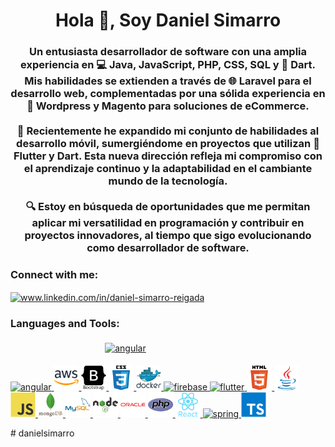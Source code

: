 <head>
    <style>
        .container {
            display: flex;
            flex-wrap: wrap;
            justify-content: space-around;
            align-items: center;
        }
        .container a {
            margin: 5px;
            width: 40%; /* Ajusta esto según el ancho deseado para las columnas */
        }
        .container img {
            width: 100%;
            height: auto;
        }
    </style>
</head>
<h1 align="center">Hola 👋, Soy Daniel Simarro</h1>
<h3 align="center">Un entusiasta desarrollador de software con una amplia experiencia en 💻 Java, JavaScript, PHP, CSS, SQL y 🎯 Dart. Mis habilidades se extienden a través de 🌐 Laravel para el desarrollo web, complementadas por una sólida experiencia en 🛒 Wordpress y Magento para soluciones de eCommerce.
<br/><br/>
🚀 Recientemente he expandido mi conjunto de habilidades al desarrollo móvil, sumergiéndome en proyectos que utilizan 📱 Flutter y Dart. Esta nueva dirección refleja mi compromiso con el aprendizaje continuo y la adaptabilidad en el cambiante mundo de la tecnología.
<br/><br/>
🔍 Estoy en búsqueda de oportunidades que me permitan aplicar mi versatilidad en programación y contribuir en proyectos innovadores, al tiempo que sigo evolucionando como desarrollador de software.</h3>

<h3 align="left">Connect with me:</h3>
<p align="left">
<a href="https://linkedin.com/in/www.linkedin.com/in/daniel-simarro-reigada" target="blank"><img align="center" src="https://raw.githubusercontent.com/rahuldkjain/github-profile-readme-generator/master/src/images/icons/Social/linked-in-alt.svg" alt="www.linkedin.com/in/daniel-simarro-reigada" height="30" width="40" /></a>
</p>

<h3 align="left">Languages and Tools:</h3>
<div class="container">
        <!-- Tus enlaces aquí -->
        <a href="https://angular.io" target="_blank" rel="noreferrer">
            <img src="https://angular.io/assets/images/logos/angular/angular.svg" alt="angular"/>
        </a>
        <!-- Repite para cada enlace... -->
    </div>
<p align="left"> <a href="https://angular.io" target="_blank" rel="noreferrer"> <img src="https://angular.io/assets/images/logos/angular/angular.svg" alt="angular" width="40" height="40"/> </a> <a href="https://aws.amazon.com" target="_blank" rel="noreferrer"> <img src="https://raw.githubusercontent.com/devicons/devicon/master/icons/amazonwebservices/amazonwebservices-original-wordmark.svg" alt="aws" width="40" height="40"/> </a> <a href="https://getbootstrap.com" target="_blank" rel="noreferrer"> <img src="https://raw.githubusercontent.com/devicons/devicon/master/icons/bootstrap/bootstrap-plain-wordmark.svg" alt="bootstrap" width="40" height="40"/> </a> <a href="https://www.w3schools.com/css/" target="_blank" rel="noreferrer"> <img src="https://raw.githubusercontent.com/devicons/devicon/master/icons/css3/css3-original-wordmark.svg" alt="css3" width="40" height="40"/> </a> <a href="https://www.docker.com/" target="_blank" rel="noreferrer"> <img src="https://raw.githubusercontent.com/devicons/devicon/master/icons/docker/docker-original-wordmark.svg" alt="docker" width="40" height="40"/> </a> <a href="https://firebase.google.com/" target="_blank" rel="noreferrer"> <img src="https://www.vectorlogo.zone/logos/firebase/firebase-icon.svg" alt="firebase" width="40" height="40"/> </a> <a href="https://flutter.dev" target="_blank" rel="noreferrer"> <img src="https://www.vectorlogo.zone/logos/flutterio/flutterio-icon.svg" alt="flutter" width="40" height="40"/> </a> <a href="https://www.w3.org/html/" target="_blank" rel="noreferrer"> <img src="https://raw.githubusercontent.com/devicons/devicon/master/icons/html5/html5-original-wordmark.svg" alt="html5" width="40" height="40"/> </a> <a href="https://www.java.com" target="_blank" rel="noreferrer"> <img src="https://raw.githubusercontent.com/devicons/devicon/master/icons/java/java-original.svg" alt="java" width="40" height="40"/> </a> <a href="https://developer.mozilla.org/en-US/docs/Web/JavaScript" target="_blank" rel="noreferrer"> <img src="https://raw.githubusercontent.com/devicons/devicon/master/icons/javascript/javascript-original.svg" alt="javascript" width="40" height="40"/> </a> <a href="https://www.mongodb.com/" target="_blank" rel="noreferrer"> <img src="https://raw.githubusercontent.com/devicons/devicon/master/icons/mongodb/mongodb-original-wordmark.svg" alt="mongodb" width="40" height="40"/> </a> <a href="https://www.mysql.com/" target="_blank" rel="noreferrer"> <img src="https://raw.githubusercontent.com/devicons/devicon/master/icons/mysql/mysql-original-wordmark.svg" alt="mysql" width="40" height="40"/> </a> <a href="https://nodejs.org" target="_blank" rel="noreferrer"> <img src="https://raw.githubusercontent.com/devicons/devicon/master/icons/nodejs/nodejs-original-wordmark.svg" alt="nodejs" width="40" height="40"/> </a> <a href="https://www.oracle.com/" target="_blank" rel="noreferrer"> <img src="https://raw.githubusercontent.com/devicons/devicon/master/icons/oracle/oracle-original.svg" alt="oracle" width="40" height="40"/> </a> <a href="https://www.php.net" target="_blank" rel="noreferrer"> <img src="https://raw.githubusercontent.com/devicons/devicon/master/icons/php/php-original.svg" alt="php" width="40" height="40"/> </a> <a href="https://reactjs.org/" target="_blank" rel="noreferrer"> <img src="https://raw.githubusercontent.com/devicons/devicon/master/icons/react/react-original-wordmark.svg" alt="react" width="40" height="40"/> </a> <a href="https://spring.io/" target="_blank" rel="noreferrer"> <img src="https://www.vectorlogo.zone/logos/springio/springio-icon.svg" alt="spring" width="40" height="40"/> </a> <a href="https://www.typescriptlang.org/" target="_blank" rel="noreferrer"> <img src="https://raw.githubusercontent.com/devicons/devicon/master/icons/typescript/typescript-original.svg" alt="typescript" width="40" height="40"/> </a> </p>

#   d a n i e l s i m a r r o 
 
 
